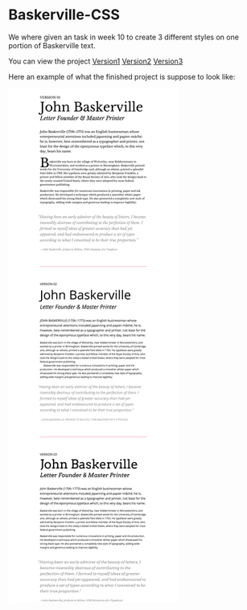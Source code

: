 # Baskerville-CSS

We where given an task in week 10 to create 3 different styles on one portion of Baskerville text.

You can view the project
[Version1](https://github.com/NathanPatton/Baskerville-CSS/index.html)
[Version2](https://github.com/NathanPatton/Baskerville-CSS/version2.html)
[Version3](https://github.com/NathanPatton/Baskerville-CSS/version3.html)

Here an example of what the finished project is suppose to look like:


![alt text](make_this_1.png "An example of that it should look like.")

